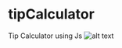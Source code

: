 # tipCalculator
Tip Calculator using Js
![alt text](https://drive.google.com/file/d/1VTOQhwIaPSS0vgQjl1zi8zv9NulIXNmt/view)
